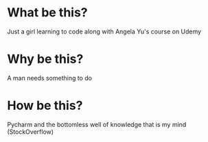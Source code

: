 # What be this?

Just a girl learning to code along with Angela Yu's course on Udemy

# Why be this?

A man needs something to do

# How be this?

Pycharm and the bottomless well of knowledge that is my mind (StockOverflow)
